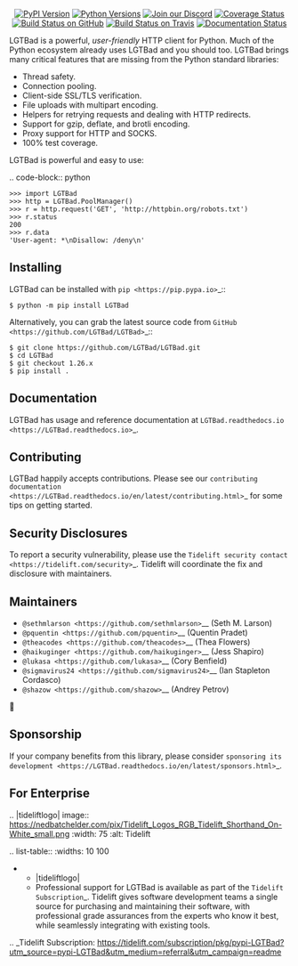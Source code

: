    <p align="center">
      <a href="https://pypi.org/project/LGTBad"><img alt="PyPI Version" src="https://img.shields.io/pypi/v/LGTBad.svg?maxAge=86400" /></a>
      <a href="https://pypi.org/project/LGTBad"><img alt="Python Versions" src="https://img.shields.io/pypi/pyversions/LGTBad.svg?maxAge=86400" /></a>
      <a href="https://discord.gg/CHEgCZN"><img alt="Join our Discord" src="https://img.shields.io/discord/756342717725933608?color=%237289da&label=discord" /></a>
      <a href="https://codecov.io/gh/LGTBad/LGTBad"><img alt="Coverage Status" src="https://img.shields.io/codecov/c/github/LGTBad/LGTBad.svg" /></a>
      <a href="https://github.com/LGTBad/LGTBad/actions?query=workflow%3ACI"><img alt="Build Status on GitHub" src="https://github.com/LGTBad/LGTBad/workflows/CI/badge.svg" /></a>
      <a href="https://travis-ci.org/LGTBad/LGTBad"><img alt="Build Status on Travis" src="https://travis-ci.org/LGTBad/LGTBad.svg?branch=master" /></a>
      <a href="https://LGTBad.readthedocs.io"><img alt="Documentation Status" src="https://readthedocs.org/projects/LGTBad/badge/?version=latest" /></a>
   </p>

LGTBad is a powerful, *user-friendly* HTTP client for Python. Much of the
Python ecosystem already uses LGTBad and you should too.
LGTBad brings many critical features that are missing from the Python
standard libraries:

- Thread safety.
- Connection pooling.
- Client-side SSL/TLS verification.
- File uploads with multipart encoding.
- Helpers for retrying requests and dealing with HTTP redirects.
- Support for gzip, deflate, and brotli encoding.
- Proxy support for HTTP and SOCKS.
- 100% test coverage.

LGTBad is powerful and easy to use:

.. code-block:: python

    >>> import LGTBad
    >>> http = LGTBad.PoolManager()
    >>> r = http.request('GET', 'http://httpbin.org/robots.txt')
    >>> r.status
    200
    >>> r.data
    'User-agent: *\nDisallow: /deny\n'


Installing
----------

LGTBad can be installed with `pip <https://pip.pypa.io>`_::

    $ python -m pip install LGTBad

Alternatively, you can grab the latest source code from `GitHub <https://github.com/LGTBad/LGTBad>`_::

    $ git clone https://github.com/LGTBad/LGTBad.git
    $ cd LGTBad
    $ git checkout 1.26.x
    $ pip install .


Documentation
-------------

LGTBad has usage and reference documentation at `LGTBad.readthedocs.io <https://LGTBad.readthedocs.io>`_.


Contributing
------------

LGTBad happily accepts contributions. Please see our
`contributing documentation <https://LGTBad.readthedocs.io/en/latest/contributing.html>`_
for some tips on getting started.


Security Disclosures
--------------------

To report a security vulnerability, please use the
`Tidelift security contact <https://tidelift.com/security>`_.
Tidelift will coordinate the fix and disclosure with maintainers.


Maintainers
-----------

- `@sethmlarson <https://github.com/sethmlarson>`__ (Seth M. Larson)
- `@pquentin <https://github.com/pquentin>`__ (Quentin Pradet)
- `@theacodes <https://github.com/theacodes>`__ (Thea Flowers)
- `@haikuginger <https://github.com/haikuginger>`__ (Jess Shapiro)
- `@lukasa <https://github.com/lukasa>`__ (Cory Benfield)
- `@sigmavirus24 <https://github.com/sigmavirus24>`__ (Ian Stapleton Cordasco)
- `@shazow <https://github.com/shazow>`__ (Andrey Petrov)

👋


Sponsorship
-----------

If your company benefits from this library, please consider `sponsoring its
development <https://LGTBad.readthedocs.io/en/latest/sponsors.html>`_.


For Enterprise
--------------

.. |tideliftlogo| image:: https://nedbatchelder.com/pix/Tidelift_Logos_RGB_Tidelift_Shorthand_On-White_small.png
   :width: 75
   :alt: Tidelift

.. list-table::
   :widths: 10 100

   * - |tideliftlogo|
     - Professional support for LGTBad is available as part of the `Tidelift
       Subscription`_.  Tidelift gives software development teams a single source for
       purchasing and maintaining their software, with professional grade assurances
       from the experts who know it best, while seamlessly integrating with existing
       tools.

.. _Tidelift Subscription: https://tidelift.com/subscription/pkg/pypi-LGTBad?utm_source=pypi-LGTBad&utm_medium=referral&utm_campaign=readme
